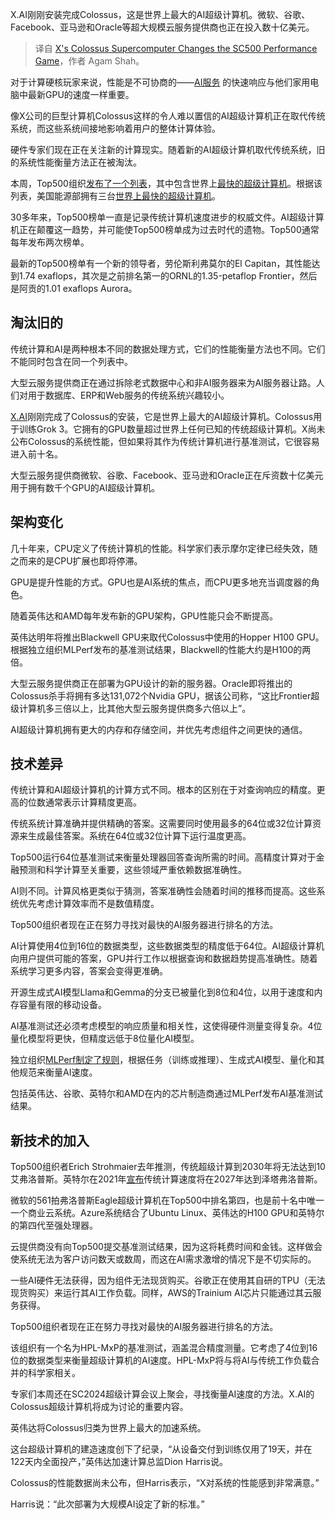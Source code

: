 
<!--
title: X的巨型计算机改变了SC500性能游戏
cover: https://cdn.thenewstack.io/media/2024/11/06b7cb90-xai.png
-->

X.AI刚刚安装完成Colossus，这是世界上最大的AI超级计算机。微软、谷歌、Facebook、亚马逊和Oracle等超大规模云服务提供商也正在投入数十亿美元。

> 译自 [X's Colossus Supercomputer Changes the SC500 Performance Game](https://thenewstack.io/xs-colossus-supercomputer-changes-the-sc500-performance-game/)，作者 Agam Shah。

对于计算硬核玩家来说，性能是不可协商的——[AI服务](https://thenewstack.io/ai/) 的快速响应与他们家用电脑中最新GPU的速度一样重要。

像X公司的巨型计算机Colossus这样的令人难以置信的AI超级计算机正在取代传统系统，而这些系统间接地影响着用户的整体计算体验。

硬件专家们现在正在关注新的计算现实。随着新的AI超级计算机取代传统系统，旧的系统性能衡量方法正在被淘汰。

本周，Top500组织[发布了一个列表](https://top500.org/)，其中包含世界上[最快的超级计算机](https://thenewstack.io/sc500-microsoft-now-has-the-third-fastest-computer-in-the-world/)。根据该列表，美国能源部拥有三台[世界上最快的超级计算机](https://thenewstack.io/top500-chinas-supercomputing-silence-aggravates-tech-cold-war-with-u-s/)。

30多年来，Top500榜单一直是记录传统计算机速度进步的权威文件。AI超级计算机正在颠覆这一趋势，并可能使Top500榜单成为过去时代的遗物。Top500通常每年发布两次榜单。

最新的Top500榜单有一个新的领导者，劳伦斯利弗莫尔的El Capitan，其性能达到1.74 exaflops，其次是之前排名第一的ORNL的1.35-petaflop Frontier，然后是阿贡的1.01 exaflops Aurora。

## 淘汰旧的

传统计算和AI是两种根本不同的数据处理方式，它们的性能衡量方法也不同。它们不能同时包含在同一个列表中。

大型云服务提供商正在通过拆除老式数据中心和非AI服务器来为AI服务器让路。人们对用于数据库、ERP和Web服务的传统系统兴趣较小。

[X.AI](https://x.ai/about)刚刚完成了Colossus的安装，它是世界上最大的AI超级计算机。Colossus用于训练Grok 3。它拥有的GPU数量超过世界上任何已知的传统超级计算机。X尚未公布Colossus的系统性能，但如果将其作为传统计算机进行基准测试，它很容易进入前十名。

大型云服务提供商微软、谷歌、Facebook、亚马逊和Oracle正在斥资数十亿美元用于拥有数千个GPU的AI超级计算机。

## 架构变化

几十年来，CPU定义了传统计算机的性能。科学家们表示摩尔定律已经失效，随之而来的是CPU扩展也即将停滞。

GPU是提升性能的方式。GPU也是AI系统的焦点，而CPU更多地充当调度器的角色。

随着英伟达和AMD每年发布新的GPU架构，GPU性能只会不断提高。

英伟达明年将推出Blackwell GPU来取代Colossus中使用的Hopper H100 GPU。根据独立组织MLPerf发布的基准测试结果，Blackwell的性能大约是H100的两倍。

大型云服务提供商正在部署为GPU设计的新的服务器。Oracle即将推出的Colossus杀手将拥有多达131,072个Nvidia GPU，据该公司称，“这比Frontier超级计算机多三倍以上，比其他大型云服务提供商多六倍以上”。

AI超级计算机拥有更大的内存和存储空间，并优先考虑组件之间更快的通信。

## 技术差异

传统计算和AI超级计算机的计算方式不同。根本的区别在于对查询响应的精度。更高的位数通常表示计算精度更高。

传统系统计算准确并提供精确的答案。这需要同时使用最多的64位或32位计算资源来生成最佳答案。系统在64位或32位计算下运行温度更高。

Top500运行64位基准测试来衡量处理器回答查询所需的时间。高精度计算对于金融预测和科学计算至关重要，这些领域严重依赖数据准确性。

AI则不同。计算风格更类似于猜测，答案准确性会随着时间的推移而提高。这些系统优先考虑计算效率而不是数值精度。

Top500组织者现在正在努力寻找对最快的AI服务器进行排名的方法。

AI计算使用4位到16位的数据类型，这些数据类型的精度低于64位。AI超级计算机向用户提供可能的答案，GPU并行工作以根据查询和数据趋势提高准确性。随着系统学习更多内容，答案会变得更准确。

开源生成式AI模型Llama和Gemma的分支已被量化到8位和4位，以用于速度和内存容量有限的移动设备。

AI基准测试还必须考虑模型的响应质量和相关性，这使得硬件测量变得复杂。4位量化模型将更快，但精度远低于8位量化AI模型。

独立组织[MLPerf制定了规则](https://thenewstack.io/nvidia-h200-gpus-crush-mlperfs-llm-inferencing-benchmark/)，根据任务（训练或推理）、生成式AI模型、量化和其他规范来衡量AI速度。

包括英伟达、谷歌、英特尔和AMD在内的芯片制造商通过MLPerf发布AI基准测试结果。

## 新技术的加入

Top500组织者Erich Strohmaier去年推测，传统超级计算到2030年将无法达到10艾弗洛普斯。英特尔在2021年[宣布](https://www.intel.com/content/www/us/en/newsroom/news/innovation-cloud-edge-news.html#gs.0x7ak1)传统计算速度将在2027年达到泽塔弗洛普斯。

微软的561拍弗洛普斯Eagle超级计算机在Top500中排名第四，也是前十名中唯一一个商业云系统。Azure系统结合了Ubuntu Linux、英伟达的H100 GPU和英特尔的第四代至强处理器。

云提供商没有向Top500提交基准测试结果，因为这将耗费时间和金钱。这样做会使系统无法为客户访问数天或数周，而这在AI需求激增的情况下是不切实际的。

一些AI硬件无法获得，因为组件无法现货购买。谷歌正在使用其自研的TPU（无法现货购买）来运行其AI工作负载。同样，AWS的Trainium AI芯片只能通过其云服务获得。

Top500组织者现在正在努力寻找对最快的AI服务器进行排名的方法。

该组织有一个名为HPL-MxP的基准测试，涵盖混合精度测量。它考虑了4位到16位的数据类型来衡量超级计算机的AI速度。HPL-MxP将与将AI与传统工作负载合并的科学家相关。

专家们本周还在SC2024超级计算会议上聚会，寻找衡量AI速度的方法。X.AI的Colossus超级计算机将成为讨论的重要内容。

英伟达将Colossus归类为世界上最大的加速系统。

这台超级计算机的建造速度创下了纪录，“从设备交付到训练仅用了19天，并在122天内全面投产，”英伟达加速计算总监Dion Harris说。

Colossus的性能数据尚未公布，但Harris表示，“X对系统的性能感到非常满意。”

Harris说：“此次部署为大规模AI设定了新的标准。”